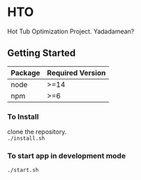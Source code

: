 # HTO
Hot Tub Optimization Project. Yadadamean?

## Getting Started

|Package|Required Version|
|-------------|-------|
|node|>=14|
|npm|>=6|

### To Install
clone the repository.\
`./install.sh`

### To start app in development mode
`./start.sh`